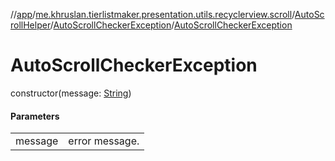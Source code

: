//[app](../../../../index.md)/[me.khruslan.tierlistmaker.presentation.utils.recyclerview.scroll](../../index.md)/[AutoScrollHelper](../index.md)/[AutoScrollCheckerException](index.md)/[AutoScrollCheckerException](-auto-scroll-checker-exception.md)

# AutoScrollCheckerException

constructor(message: [String](https://kotlinlang.org/api/latest/jvm/stdlib/kotlin/-string/index.html))

#### Parameters

| | |
|---|---|
| message | error message. |
